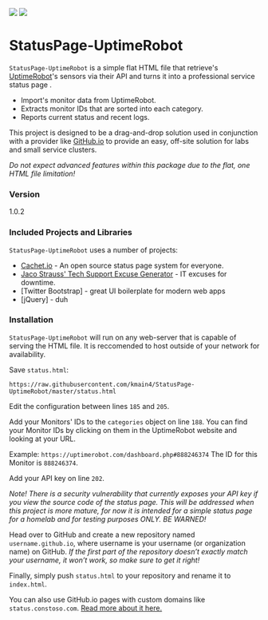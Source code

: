 ![](https://cloud.githubusercontent.com/assets/8865327/16458877/c490ebd2-3dee-11e6-956f-871d57679b7c.PNG)
![](https://cloud.githubusercontent.com/assets/8865327/16458880/ca751744-3dee-11e6-8ed9-1940763880c0.PNG)

# StatusPage-UptimeRobot

`StatusPage-UptimeRobot` is a simple flat HTML file that retrieve's [UptimeRobot](https://www.uptimerobot.com "Uptime Robot's Homepage")'s sensors via their API and turns it into a professional service status page .

  - Import's monitor data from UptimeRobot.
  - Extracts monitor IDs that are sorted into each category.
  - Reports current status and recent logs.

This project is designed to be a drag-and-drop solution used in conjunction with a provider like [GitHub.io](https://pages.github.com/) to provide an easy, off-site solution for labs and small service clusters. 

*Do not expect advanced features within this package due to the flat, one HTML file limitation!*


### Version
1.0.2

### Included Projects and Libraries

`StatusPage-UptimeRobot` uses a number of projects:

* [Cachet.io](https://github.com/CachetHQ/Cachet) - An open source status page system for everyone.
* [Jaco Strauss' Tech Support Excuse Generator](http://www.strauss.za.com/sla/support.asp) - IT excuses for downtime.
* [Twitter Bootstrap] - great UI boilerplate for modern web apps
* [jQuery] - duh

### Installation

`StatusPage-UptimeRobot` will run on any web-server that is capable of serving the HTML file. It is reccomended to host outside of your network for availability.

Save `status.html`:
```
https://raw.githubusercontent.com/kmain4/StatusPage-UptimeRobot/master/status.html
````

Edit the configuration between lines `185` and `205`. 

Add your Monitors' IDs to the `categories` object on line `188`. You can find your Monitor IDs by clicking on them in the UptimeRobot website and looking at your URL. 

Example: `https://uptimerobot.com/dashboard.php#888246374` The ID for this Monitor is `888246374`.

Add your API key on line `202`. 

*Note! There is a security vulnerability that currently exposes your API key if you view the source code of the status page. This will be addressed when this project is more mature, for now it is intended for a simple status page for a homelab and for testing purposes ONLY. BE WARNED!*

Head over to GitHub and create a new repository named `username.github.io`, where username is your username (or organization name) on GitHub. *If the first part of the repository doesn’t exactly match your username, it won’t work, so make sure to get it right!*

Finally, simply push `status.html` to your repository and rename it to `index.html`.

You can also use GitHub.io pages with custom domains like `status.constoso.com`. [Read more about it here.](https://help.github.com/articles/quick-start-setting-up-a-custom-domain/)
